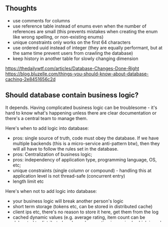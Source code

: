 ## Thoughts

- use comments for columns
- use reference table instead of enums even when the number of references are small (this prevents mistakes when creating the enum like wrong spelling, or non-existing enums)
- unique constraints only works on the first 64 characters
- use ordered uuid instead of integer (they are equally performant, but at the same time prevent users from crawling the database)
- keep history in another table for slowly changing dimension

https://thedailywtf.com/articles/Database-Changes-Done-Right
https://blog.bluzelle.com/things-you-should-know-about-database-caching-2e8451656c2d


## Should database contain business logic?

It depends. Having complicated business logic can be troublesome - it's hard to know what's happening unless there are clear documentation or there's a central team to manage them.

Here's when to add logic into database:
- pros: single source of truth, code must obey the database. If we have multiple backends (this is a micro-service anti-pattern btw), then they will all have to follow the rules set in the database.
- pros: Centralization of business logic;
- pros: independency of application type, programming language, OS, etc;
- unique constraints (single column or compound) - handling this at application level is not thread-safe (concurrent entry)
- length limit etc

Here's when not to add logic into database:
- your business logic will break another person's logic
- short term storage (tokens etc, can be stored in distributed cache)
- client ips etc, there's no reason to store it here, get them from the log
- cached dynamic values (e.g. average rating, item count can be delegated to distributed cache, unless sorting is required, which is make complicated with external cache if we are going to take into account pagination, sorting, filtering etc)
- avoid stored procedures

## Log as external database?

The single source of truth. But somehow this is not analysed at all.

# storage
you can save storage by sorting the columns, aka column tetris https://stackoverflow.com/questions/2966524/calculating-and-saving-space-in-postgresql



## Column naming

- keep it short
- add units to your column, e.g. `weight_g`, `length_cm`
- use the smallest unit of measurement, e.g. `weight_g` instead of `weight_kg`, cents for currency etc
- avoid floats, use integer instead, applies to money and unit of measurement

## Column to avoid

- computed column (with exception), store raw column
- exception is perhaps when we want to have a unique column instead of setting constraints on multiple columns, which can lead to larger index. For this, we create a computed column that hashes multiple column values, and set a unique index on that column


## Reference table
- avoid storing status etc as integer in the column
- use reference table instead, and apply foreign key association
- enum sounds like a good choice - only if the values do not change, e.g. days `Sunday`, `Monday`...
- if the values do change, don't use enum. Use a reference table


## Documentation
- mermaid erd diagram (recommended, because you can embed it as code snippet in Github/Gitlab for rendering)
- https://dbdiagram.io/home
- https://dbml.dbdiagram.io/home/
- https://dbdocs.io/

## BI Tools

-  Metabase (I've used this many times)
-  Looker Studio (looks promising, haven't explored)
- [DuckDB](https://duckdb.org/), supposedly super fast
- https://duckdb.org/2022/09/30/postgres-scanner.html

## Diff tools
- https://pypi.org/project/migra/ (for postgres)
- https://www.skeema.io/ (for mysql, used by Github)
- https://atlasgo.io/
- https://schemahero.io/

## Viewer
- https://www.tadviewer.com/
- https://www.bytebase.com/
- https://www.dbvis.com/


## Data transformation

- https://meltano.com/
- https://sqlmesh.readthedocs.io/en/stable/quick_start/
- https://prql-lang.org/
- https://www.benthos.dev/
- https://clickhouse.com/docs/knowledgebase/postgresql-to-parquet-csv-json (to convert postgres to parquet)
- https://github.com/rilldata/rill-developer
- https://github.com/malloydata/malloy
- https://github.com/erezsh/Preql
- https://logica.dev/


## Cli tools

- https://github.com/danvergara/dblab, tried, but doesn't beat psql


## Constraints

Name your constraint

```sql
create table your_table (
	-- e.g
	name text not null,

	constraint your_table_name_uk unique (name),
	constraint your_table_name_alphanumeric_underscore_check check (name ~ '^[a-z][a-z_]*[a-z]$'),
)
```
